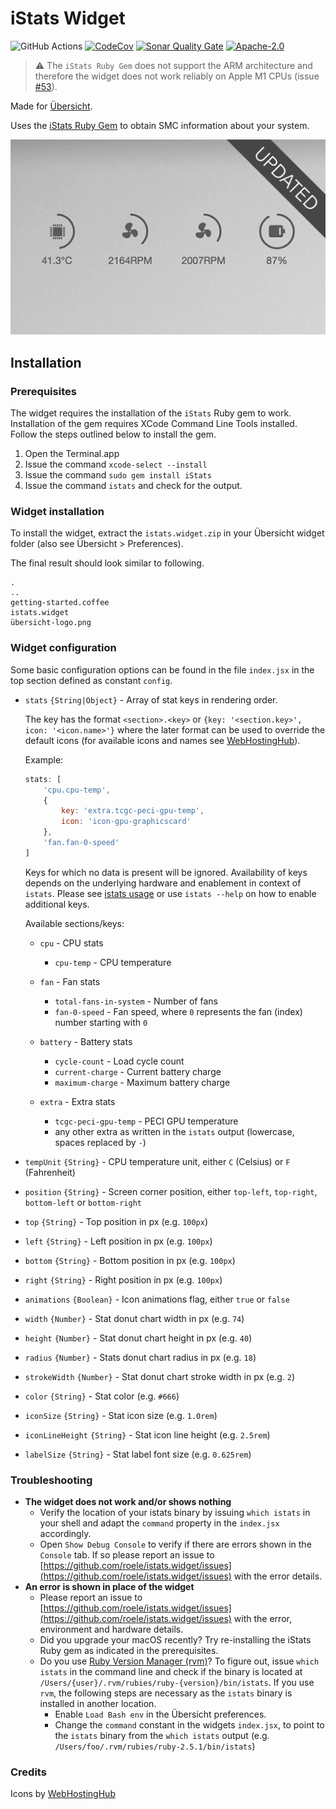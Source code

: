 # iStats Widget

![GitHub Actions](https://github.com/roele/istats.widget/actions/workflows/test.yml/badge.svg?branch=master)
[![CodeCov](https://img.shields.io/codecov/c/github/roele/istats.widget/master.svg)](https://codecov.io/gh/roele/istats.widget)
[![Sonar Quality Gate](https://img.shields.io/sonar/quality_gate/roele_istats.widget?server=https%3A%2F%2Fsonarcloud.io)](https://sonarcloud.io/dashboard?id=roele_istats.widget)
[![Apache-2.0](https://img.shields.io/github/license/roele/istats.widget.svg)](https://github.com/roele/istats.widget/blob/master/LICENSE)

> ⚠️ The `iStats Ruby Gem` does not support the ARM architecture and therefore the widget does not work reliably on Apple M1 CPUs (issue [#53](https://github.com/roele/istats.widget/issues/53)).

Made for [Übersicht](http://tracesof.net/uebersicht/).

Uses the [iStats Ruby Gem](https://github.com/Chris911/iStats "iStats") to obtain SMC information about your system.

![Screenshot](screenshot.png)

## Installation

### Prerequisites

The widget requires the installation of the `iStats` Ruby gem to work. Installation of the gem requires
XCode Command Line Tools installed. Follow the steps outlined below to install the gem.

1. Open the Terminal.app
2. Issue the command `xcode-select --install`
3. Issue the command `sudo gem install iStats`
4. Issue the command `istats` and check for the output.

### Widget installation

To install the widget, extract the `istats.widget.zip` in your Übersicht widget folder (also see Übersicht > Preferences).

The final result should look similar to following.

    .
    ..
    getting-started.coffee
    istats.widget
    übersicht-logo.png

### Widget configuration

Some basic configuration options can be found in the file `index.jsx` in the top section defined as constant `config`.

* `stats` `{String|Object}` - Array of stat keys in rendering order.  

    The key has the format `<section>.<key>` or `{key: '<section.key>', icon: '<icon.name>'}` where the later format can be used to override the default icons (for available icons and names see [WebHostingHub](http://www.webhostinghub.com/glyphs/)).  

    Example:

    ```js
    stats: [
        'cpu.cpu-temp',
        {
            key: 'extra.tcgc-peci-gpu-temp',
            icon: 'icon-gpu-graphicscard'
        },
        'fan.fan-0-speed'
    ]
    ```

    Keys for which no data is present will be ignored. Availability of keys depends on the underlying hardware and enablement in context of `istats`. Please see [istats usage](https://github.com/Chris911/iStats#usage) or use `istats --help` on how to enable additional keys.  

    Available sections/keys:  

    * `cpu` - CPU stats  
      * `cpu-temp` - CPU temperature

    * `fan` - Fan stats
      * `total-fans-in-system` - Number of fans
      * `fan-0-speed` - Fan speed, where `0` represents the fan (index) number starting with `0`

    * `battery` - Battery stats
      * `cycle-count` - Load cycle count
      * `current-charge` - Current battery charge
      * `maximum-charge` - Maximum battery charge

    * `extra` - Extra stats
      * `tcgc-peci-gpu-temp` - PECI GPU temperature
      * any other extra as written in the `istats` output (lowercase, spaces replaced by `-`)

* `tempUnit` `{String}` - CPU temperature unit, either `C` (Celsius) or `F` (Fahrenheit)

* `position` `{String}` - Screen corner position, either `top-left`, `top-right`, `bottom-left` or `bottom-right`

* `top` `{String}` - Top position in px (e.g. `100px`)

* `left` `{String}` - Left position in px (e.g. `100px`)

* `bottom` `{String}` - Bottom position in px (e.g. `100px`)

* `right` `{String}` - Right position in px (e.g. `100px`)

* `animations` `{Boolean}` - Icon animations flag, either `true` or `false`

* `width` `{Number}` - Stat donut chart width in px (e.g. `74`)

* `height` `{Number}` - Stat donut chart height in px (e.g. `40`)

* `radius` `{Number}` - Stats donut chart radius in px (e.g. `18`)

* `strokeWidth` `{Number}` - Stat donut chart stroke width in px (e.g. `2`)

* `color` `{String}` - Stat color (e.g. `#666`)

* `iconSize` `{String}` - Stat icon size (e.g. `1.0rem`)

* `iconLineHeight` `{String}` - Stat icon line height (e.g. `2.5rem`)

* `labelSize` `{String}` - Stat label font size (e.g. `0.625rem`)

### Troubleshooting

* **The widget does not work and/or shows nothing**
  * Verify the location of your istats binary by issuing `which istats` in your shell and adapt the `command` property in the `index.jsx` accordingly.
  * Open `Show Debug Console` to verify if there are errors shown in the `Console` tab. If so please report an issue to [https://github.com/roele/istats.widget/issues](https://github.com/roele/istats.widget/issues) with the error details.
* **An error is shown in place of the widget**
  * Please report an issue to [https://github.com/roele/istats.widget/issues](https://github.com/roele/istats.widget/issues) with the error, environment and hardware details.
  * Did you upgrade your macOS recently? Try re-installing the iStats Ruby gem as indicated in the prerequisites.
  * Do you use [Ruby Version Manager (rvm)](https://rvm.io/)? To figure out, issue `which istats` in the command line and check if the binary is located at `/Users/{user}/.rvm/rubies/ruby-{version}/bin/istats`. If you use `rvm`, the following steps are necessary as the `istats` binary is installed in another location.
    * Enable `Load Bash env` in the Übersicht preferences.
    * Change the `command` constant in the widgets `index.jsx`, to point to the `istats` binary from the `which istats` output (e.g. `/Users/foo/.rvm/rubies/ruby-2.5.1/bin/istats`)

### Credits

Icons by [WebHostingHub](http://www.webhostinghub.com/glyphs/)
